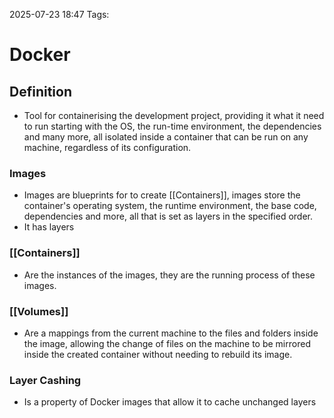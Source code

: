 2025-07-23 18:47
Tags:

# Docker

## Definition

- Tool for containerising the development project, providing it what it need to run starting with the OS, the run-time environment, the dependencies and many more, all isolated inside a container that can be run on any machine, regardless of its configuration.

### Images

- Images are blueprints for to create [[Containers]], images store the container's operating system, the runtime environment, the base code, dependencies and more, all that is set as layers in the specified order.
- It has layers 

### [[Containers]]

- Are the instances of the images, they are the running process of these images.

### [[Volumes]]

- Are a mappings from the current machine to the files and folders inside the image, allowing the change of files on the machine to be mirrored inside the created container without needing to rebuild its image.

### Layer Cashing

- Is a property of Docker images that allow it to cache unchanged layers
